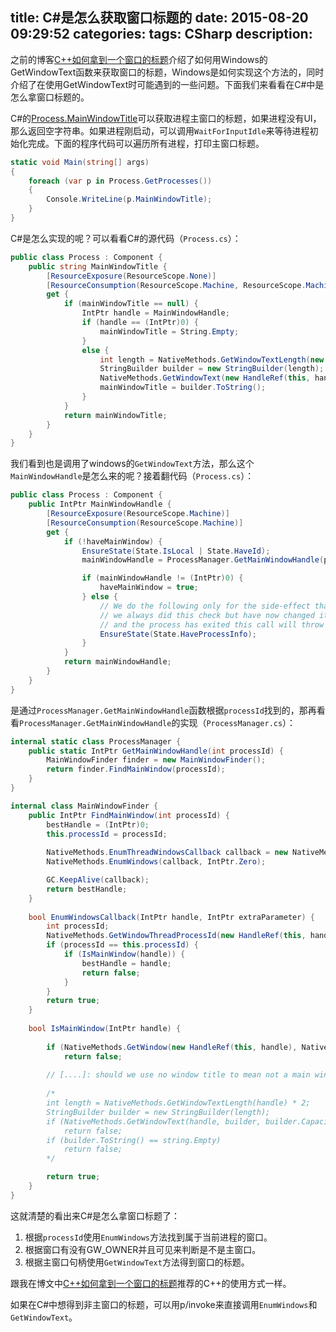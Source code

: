 title: C#是怎么获取窗口标题的
date: 2015-08-20 09:29:52
categories:
tags: CSharp
description:
---
之前的博客[C++如何拿到一个窗口的标题](/2015/08/19/how-to-get-the-window-title/)介绍了如何用Windows的GetWindowText函数来获取窗口的标题，Windows是如何实现这个方法的，同时介绍了在使用GetWindowText时可能遇到的一些问题。下面我们来看看在C#中是怎么拿窗口标题的。

C#的[Process.MainWindowTitle](https://msdn.microsoft.com/en-us/library/system.diagnostics.process.mainwindowtitle%28v=vs.110%29.aspx)可以获取进程主窗口的标题，如果进程没有UI，那么返回空字符串。如果进程刚启动，可以调用`WaitForInputIdle`来等待进程初始化完成。下面的程序代码可以遍历所有进程，打印主窗口标题。

```csharp
static void Main(string[] args)
{
	foreach (var p in Process.GetProcesses())
	{
		Console.WriteLine(p.MainWindowTitle);
	}
}
```

C#是怎么实现的呢？可以看看C#的源代码（`Process.cs`）：

```csharp
public class Process : Component {
	public string MainWindowTitle {
		[ResourceExposure(ResourceScope.None)]
		[ResourceConsumption(ResourceScope.Machine, ResourceScope.Machine)]
		get {
			if (mainWindowTitle == null) {
				IntPtr handle = MainWindowHandle;
				if (handle == (IntPtr)0) {
					mainWindowTitle = String.Empty;
				}
				else {
					int length = NativeMethods.GetWindowTextLength(new HandleRef(this, handle)) * 2;
					StringBuilder builder = new StringBuilder(length);
					NativeMethods.GetWindowText(new HandleRef(this, handle), builder, builder.Capacity);
					mainWindowTitle = builder.ToString();
				}
			}
			return mainWindowTitle;
		}
	}
}
```

我们看到也是调用了windows的`GetWindowText`方法，那么这个`MainWindowHandle`是怎么来的呢？接着翻代码（`Process.cs`）：

```csharp
public class Process : Component {
	public IntPtr MainWindowHandle {
		[ResourceExposure(ResourceScope.Machine)]
		[ResourceConsumption(ResourceScope.Machine)]
		get {
			if (!haveMainWindow) {
				EnsureState(State.IsLocal | State.HaveId);
				mainWindowHandle = ProcessManager.GetMainWindowHandle(processId);

				if (mainWindowHandle != (IntPtr)0) {
					haveMainWindow = true;
				} else {
					// We do the following only for the side-effect that it will throw when if the process no longer exists on the system.  In Whidbey
					// we always did this check but have now changed it to just require a ProcessId. In the case where someone has called Refresh() 
					// and the process has exited this call will throw an exception where as the above code would return 0 as the handle.
					EnsureState(State.HaveProcessInfo);
				}
			}
			return mainWindowHandle;
		}
	}
}
```

是通过`ProcessManager.GetMainWindowHandle`函数根据`processId`找到的，那再看看`ProcessManager.GetMainWindowHandle`的实现（`ProcessManager.cs`）：

```csharp
internal static class ProcessManager {
	public static IntPtr GetMainWindowHandle(int processId) {
		MainWindowFinder finder = new MainWindowFinder();
		return finder.FindMainWindow(processId);
	}
}

internal class MainWindowFinder {
	public IntPtr FindMainWindow(int processId) {
		bestHandle = (IntPtr)0;
		this.processId = processId;
		
		NativeMethods.EnumThreadWindowsCallback callback = new NativeMethods.EnumThreadWindowsCallback(this.EnumWindowsCallback);
		NativeMethods.EnumWindows(callback, IntPtr.Zero);

		GC.KeepAlive(callback);
		return bestHandle;
	}
	
	bool EnumWindowsCallback(IntPtr handle, IntPtr extraParameter) {
		int processId;
		NativeMethods.GetWindowThreadProcessId(new HandleRef(this, handle), out processId);
		if (processId == this.processId) {
			if (IsMainWindow(handle)) {
				bestHandle = handle;
				return false;
			}
		}
		return true;
	}	
	
	bool IsMainWindow(IntPtr handle) {
		
		if (NativeMethods.GetWindow(new HandleRef(this, handle), NativeMethods.GW_OWNER) != (IntPtr)0 || !NativeMethods.IsWindowVisible(new HandleRef(this, handle)))
			return false;
		
		// [....]: should we use no window title to mean not a main window? (task man does)
		
		/*
		int length = NativeMethods.GetWindowTextLength(handle) * 2;
		StringBuilder builder = new StringBuilder(length);
		if (NativeMethods.GetWindowText(handle, builder, builder.Capacity) == 0)
			return false;
		if (builder.ToString() == string.Empty)
			return false;
		*/

		return true;
	}	
}
```

这就清楚的看出来C#是怎么拿窗口标题了：

1. 根据`processId`使用`EnumWindows`方法找到属于当前进程的窗口。  
1. 根据窗口有没有GW_OWNER并且可见来判断是不是主窗口。  
1. 根据主窗口句柄使用`GetWindowText`方法得到窗口的标题。

跟我在博文中[C++如何拿到一个窗口的标题](/2015/08/19/how-to-get-the-window-title/)推荐的C++的使用方式一样。

如果在C#中想得到非主窗口的标题，可以用p/invoke来直接调用`EnumWindows`和`GetWindowText`。